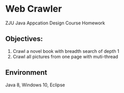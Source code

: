 # Web Crawler
ZJU Java Appcation Design Course Homework
## Objectives:
1. Crawl a novel book with breadth search of depth 1
2. Crawl all pictures from one page with muti-thread
## Environment
Java 8, Windows 10, Eclipse